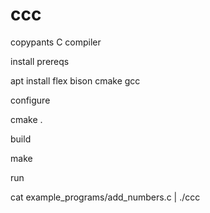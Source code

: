 # ccc
copypants C compiler

install prereqs

  apt install flex bison cmake gcc

configure

  cmake .

build

  make

run

  cat example_programs/add_numbers.c | ./ccc
